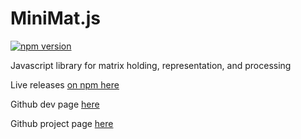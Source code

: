 # MiniMat.js
[![npm version](https://badge.fury.io/js/minimat.js.svg)](https://www.npmjs.com/package/minimat.js)

Javascript library for matrix holding, representation, and processing

Live releases [on npm here](https://www.npmjs.com/package/minimat.js)

Github dev page [here](https://github.com/birm/MiniMat.js)

Github project page [here](http://www.rbirm.us/MiniMat.js/)
